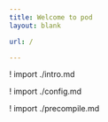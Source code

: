 ```yaml
---
title: Welcome to pod
layout: blank

url: /

---
```


! import ./intro.md

! import ./config.md

! import ./precompile.md

